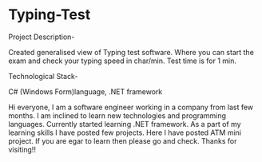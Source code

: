 # Typing-Test
Project Description-

Created generalised view of Typing test software. Where you can start the exam and check your typing speed in char/min. Test time is for 1 min. 

Technological Stack-

C# (Windows Form)language, .NET framework

Hi everyone, I am a software engineer working in a company from last few months.
I am inclined to learn new technologies and programming languages. 
Currently started learning .NET framework. As a part of my learning skills I have posted few projects.
Here I have posted ATM mini project. If you are egar to learn then please go and check. Thanks for visiting!!
